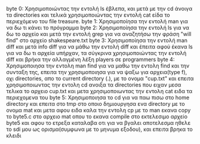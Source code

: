 byte 0: Χρησιμοποιώντας την εντολή ls έβλεπα, και μετά με την cd άνοιγα τα directories και τελικά χρησιμοποιώντας την εντολή cat είδα το περιεχόμενο του file treasure.
byte 1: Χρησιμοποίησα την εντολή man για να δω τι κάνει το πρόγραμμα
byte 2: Χρησιμοποίησα την εντολή ls για να δω το αρχείο και μετά την εντολή grep για να αναζητήσω την φράση "will find" στο αρχείο shakespeare.txt
byte 3: Χρησιμοποίησα την εντολή man diff και μετά info diff για να μάθω την εντολή diff και έπειτα αφού έκανα ls για να δω τι αρχεία υπήρχαν, τα σύγκρινα χρησιμοποιώντας την εντολή diff και βρήκα την αλλαγμένη λέξη players σε programmers
byte 4: Χρησιμοποιησα την εντολη man find για να μαθω την εντολη find και την συνταξη της, επειτα την χρησιμοποιησα για να ψαξω για αρχεια(type f), οχι directories, απο το current directory (.), με το ονομα "cup.txt" και επειτα χρησιμοποιωντας την εντολη cd ανοιξα τα directories που ειχαν μεσα τελικα το αρχειο cup.txt και μετα χρησιμοποιωντας την εντολη cat ειδα τα περιεχομενα του
byte 5: Χρησιμοποιησα το cd για να παω πισω στο home directory και επειτα στο tmp στο οποιο δημιουργησα ενα directory με το ονομα mat και μετα αφου ειδα καλα την εντολη cp με το man εκανα copy το byte5.c στο αρχειο mat οπου το εκανα compile στο εκτελεσιμο αρχεio byte5 και αφου το ετρεξα καταλαβα οτι για να βγαλει αποτελεσμα ηθελε το sdi μου ως ορισμα(συμφωνα με το μηνυμα εξοδου), και επειτα βρηκα το κλειδι
